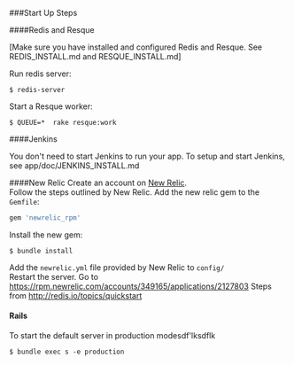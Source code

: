 ###Start Up Steps

####Redis and Resque

[Make sure you have installed and configured Redis and Resque. See REDIS_INSTALL.md and RESQUE_INSTALL.md]

Run redis server: 

	$ redis-server

Start a Resque worker:

	$ QUEUE=*  rake resque:work


####Jenkins

You don't need to start Jenkins to run your app. To setup and start Jenkins, see app/doc/JENKINS_INSTALL.md 

####New Relic
Create an account on [New Relic](http://newrelic.com/).  
Follow the steps outlined by New Relic.
Add the new relic gem to the `Gemfile`:
```ruby
gem 'newrelic_rpm'
```
Install the new gem:

	$ bundle install

Add the `newrelic.yml` file provided by New Relic to `config/`  
Restart the server.
Go to https://rpm.newrelic.com/accounts/349165/applications/2127803
Steps from http://redis.io/topics/quickstart


#### Rails

To start the default server in production modesdf'lksdflk

	$ bundle exec s -e production